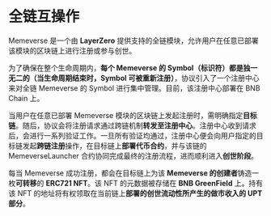 # 全链互操作

Memeverse 是一个由 **LayerZero** 提供支持的全链模块，允许用户在任意已部署该模块的区块链上进行注册或参与创世。

为了确保在整个生命周期内，**每个 Memeverse 的 Symbol（标识符）都是独一无二的（当生命周期结束时，Symbol 可被重新注册）**，协议引入了一个注册中心来对全链 Memeverse 的 Symbol 进行集中管理。目前，该注册中心部署在 BNB Chain 上。

当用户在任意已部署 Memeverse 模块的区块链上发起注册时，需明确指定**目标链**。随后，协议会将注册请求通过跨链机制**转发至注册中心**。注册中心收到请求后，会进行一系列验证工作。一旦所有验证均通过，注册中心便会向用户指定的目标链发起**跨链注册**操作，在目标链上**部署代币合约**，并与该链的 MemeverseLauncher 合约协同完成最终的注册流程，进而顺利进入**创世阶段**。

每当 Memeverse 成功注册，都会在目标链上为该 **Memeverse 的创建者**铸造一枚**可转移**的 **ERC721 NFT**。该 NFT 的元数据被存储在 **BNB GreenField** 上。持有该 NFT 的地址将有权领取在当前链上**部署的创世流动性所产生的做市收入的 UPT 部分**。
